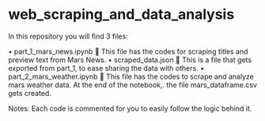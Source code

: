 # web_scraping_and_data_analysis
In this repository you will find 3 files: 

•	part_1_mars_news.ipynb  This file has the codes for scraping titles and preview text from Mars News.
•	scraped_data.json  This is a file that gets exported from part_1, to ease sharing the data with others.
•	part_2_mars_weather.ipynb  This file has the codes to scrape and analyze mars weather data. At the end of the notebook,. the file mars_dataframe.csv gets created.

Notes:
Each code is commented for you to easily follow the logic behind it. 
